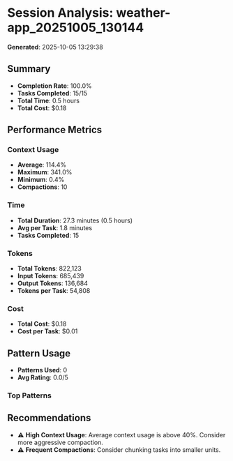# Session Analysis: weather-app_20251005_130144

**Generated**: 2025-10-05 13:29:38

## Summary

- **Completion Rate**: 100.0%
- **Tasks Completed**: 15/15
- **Total Time**: 0.5 hours
- **Total Cost**: $0.18

## Performance Metrics

### Context Usage
- **Average**: 114.4%
- **Maximum**: 341.0%
- **Minimum**: 0.4%
- **Compactions**: 10

### Time
- **Total Duration**: 27.3 minutes (0.5 hours)
- **Avg per Task**: 1.8 minutes
- **Tasks Completed**: 15

### Tokens
- **Total Tokens**: 822,123
- **Input Tokens**: 685,439
- **Output Tokens**: 136,684
- **Tokens per Task**: 54,808

### Cost
- **Total Cost**: $0.18
- **Cost per Task**: $0.01

## Pattern Usage

- **Patterns Used**: 0
- **Avg Rating**: 0.0/5

### Top Patterns

## Recommendations

- ⚠️ **High Context Usage**: Average context usage is above 40%. Consider more aggressive compaction.
- ⚠️ **Frequent Compactions**: Consider chunking tasks into smaller units.
